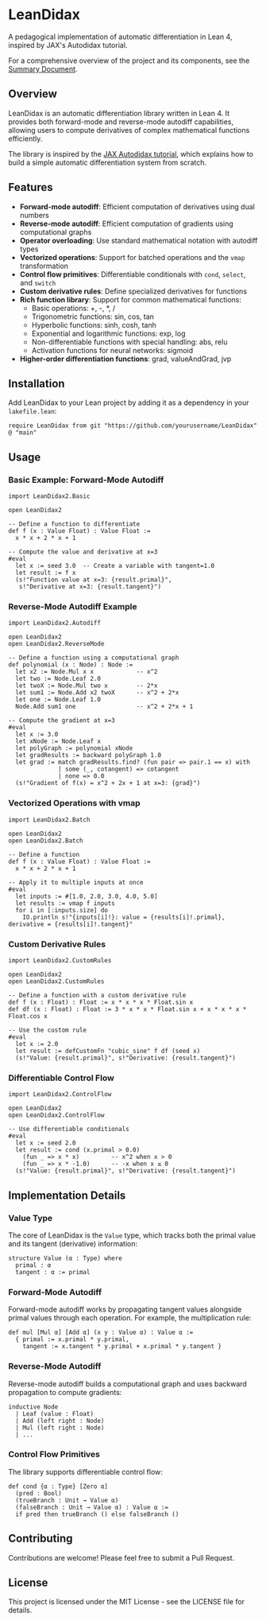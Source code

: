 # LeanDidax

A pedagogical implementation of automatic differentiation in Lean 4, inspired by JAX's Autodidax tutorial.

For a comprehensive overview of the project and its components, see the [Summary Document](SUMMARY.md).

## Overview

LeanDidax is an automatic differentiation library written in Lean 4. It provides both forward-mode and reverse-mode autodiff capabilities, allowing users to compute derivatives of complex mathematical functions efficiently.

The library is inspired by the [JAX Autodidax tutorial](https://docs.jax.dev/en/latest/autodidax.html), which explains how to build a simple automatic differentiation system from scratch.

## Features

- **Forward-mode autodiff**: Efficient computation of derivatives using dual numbers
- **Reverse-mode autodiff**: Efficient computation of gradients using computational graphs
- **Operator overloading**: Use standard mathematical notation with autodiff types
- **Vectorized operations**: Support for batched operations and the `vmap` transformation
- **Control flow primitives**: Differentiable conditionals with `cond`, `select`, and `switch`
- **Custom derivative rules**: Define specialized derivatives for functions
- **Rich function library**: Support for common mathematical functions:
  - Basic operations: +, -, *, /
  - Trigonometric functions: sin, cos, tan
  - Hyperbolic functions: sinh, cosh, tanh
  - Exponential and logarithmic functions: exp, log
  - Non-differentiable functions with special handling: abs, relu
  - Activation functions for neural networks: sigmoid
- **Higher-order differentiation functions**: grad, valueAndGrad, jvp

## Installation

Add LeanDidax to your Lean project by adding it as a dependency in your `lakefile.lean`:

```lean
require LeanDidax from git "https://github.com/yourusername/LeanDidax" @ "main"
```

## Usage

### Basic Example: Forward-Mode Autodiff

```lean
import LeanDidax2.Basic

open LeanDidax2

-- Define a function to differentiate
def f (x : Value Float) : Value Float :=
  x * x + 2 * x + 1

-- Compute the value and derivative at x=3
#eval 
  let x := seed 3.0  -- Create a variable with tangent=1.0
  let result := f x
  (s!"Function value at x=3: {result.primal}",
   s!"Derivative at x=3: {result.tangent}")
```

### Reverse-Mode Autodiff Example

```lean
import LeanDidax2.Autodiff

open LeanDidax2
open LeanDidax2.ReverseMode

-- Define a function using a computational graph
def polynomial (x : Node) : Node :=
  let x2 := Node.Mul x x            -- x^2
  let two := Node.Leaf 2.0
  let twoX := Node.Mul two x        -- 2*x
  let sum1 := Node.Add x2 twoX      -- x^2 + 2*x
  let one := Node.Leaf 1.0
  Node.Add sum1 one                 -- x^2 + 2*x + 1

-- Compute the gradient at x=3
#eval
  let x := 3.0
  let xNode := Node.Leaf x
  let polyGraph := polynomial xNode
  let gradResults := backward polyGraph 1.0
  let grad := match gradResults.find? (fun pair => pair.1 == x) with
              | some (_, cotangent) => cotangent
              | none => 0.0
  (s!"Gradient of f(x) = x^2 + 2x + 1 at x=3: {grad}")
```

### Vectorized Operations with vmap

```lean
import LeanDidax2.Batch

open LeanDidax2
open LeanDidax2.Batch

-- Define a function
def f (x : Value Float) : Value Float := 
  x * x + 2 * x + 1

-- Apply it to multiple inputs at once
#eval
  let inputs := #[1.0, 2.0, 3.0, 4.0, 5.0]
  let results := vmap f inputs
  for i in [:inputs.size] do
    IO.println s!"{inputs[i]!}: value = {results[i]!.primal}, derivative = {results[i]!.tangent}"
```

### Custom Derivative Rules

```lean
import LeanDidax2.CustomRules

open LeanDidax2
open LeanDidax2.CustomRules

-- Define a function with a custom derivative rule
def f (x : Float) : Float := x * x * x * Float.sin x
def df (x : Float) : Float := 3 * x * x * Float.sin x + x * x * x * Float.cos x

-- Use the custom rule
#eval
  let x := 2.0
  let result := defCustomFn "cubic_sine" f df (seed x)
  (s!"Value: {result.primal}", s!"Derivative: {result.tangent}")
```

### Differentiable Control Flow

```lean
import LeanDidax2.ControlFlow

open LeanDidax2
open LeanDidax2.ControlFlow

-- Use differentiable conditionals
#eval
  let x := seed 2.0
  let result := cond (x.primal > 0.0)
    (fun _ => x * x)         -- x^2 when x > 0
    (fun _ => x * -1.0)      -- -x when x ≤ 0
  (s!"Value: {result.primal}", s!"Derivative: {result.tangent}")
```

## Implementation Details

### Value Type

The core of LeanDidax is the `Value` type, which tracks both the primal value and its tangent (derivative) information:

```lean
structure Value (α : Type) where
  primal : α
  tangent : α := primal
```

### Forward-Mode Autodiff

Forward-mode autodiff works by propagating tangent values alongside primal values through each operation. For example, the multiplication rule:

```lean
def mul [Mul α] [Add α] (x y : Value α) : Value α :=
  { primal := x.primal * y.primal,
    tangent := x.tangent * y.primal + x.primal * y.tangent }
```

### Reverse-Mode Autodiff

Reverse-mode autodiff builds a computational graph and uses backward propagation to compute gradients:

```lean
inductive Node
  | Leaf (value : Float)
  | Add (left right : Node)
  | Mul (left right : Node)
  | ...
```

### Control Flow Primitives

The library supports differentiable control flow:

```lean
def cond {α : Type} [Zero α] 
  (pred : Bool) 
  (trueBranch : Unit → Value α) 
  (falseBranch : Unit → Value α) : Value α :=
  if pred then trueBranch () else falseBranch ()
```

## Contributing

Contributions are welcome! Please feel free to submit a Pull Request.

## License

This project is licensed under the MIT License - see the LICENSE file for details.